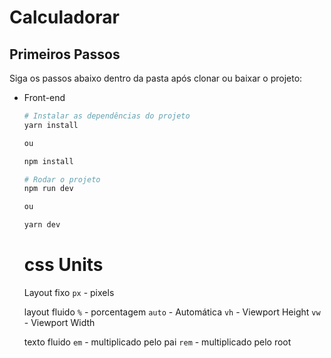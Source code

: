
# Calculadorar 



## Primeiros Passos

Siga os passos abaixo dentro da pasta após clonar ou baixar o projeto:

- Front-end

  ```bash
  # Instalar as dependências do projeto
  yarn install
  
  ou
  
  npm install
  ```

  ```bash
  # Rodar o projeto
  npm run dev

  ou

  yarn dev
  ```

  # css  Units

  Layout fixo
  `px` - pixels

  layout fluido
  `%` - porcentagem
  `auto` - Automática
  `vh` - Viewport Height
  `vw` - Viewport Width

  texto fluido
  `em` - multiplicado pelo pai
  `rem` - multiplicado pelo root